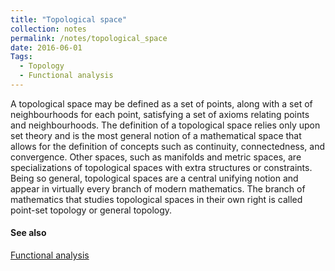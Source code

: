 ```yaml
---
title: "Topological space"
collection: notes
permalink: /notes/topological_space
date: 2016-06-01
Tags:
  - Topology
  - Functional analysis
---
```


A topological space may be defined as a set of points, along with a set of neighbourhoods for each point, satisfying a set of axioms relating points and neighbourhoods. The definition of a topological space relies only upon set theory and is the most general notion of a mathematical space that allows for the definition of concepts such as continuity, connectedness, and convergence. Other spaces, such as manifolds and metric spaces, are specializations of topological spaces with extra structures or constraints. Being so general, topological spaces are a central unifying notion and appear in virtually every branch of modern mathematics. The branch of mathematics that studies topological spaces in their own right is called point-set topology or general topology.


#### See also
[Functional analysis](/notes/functional_analysis)








